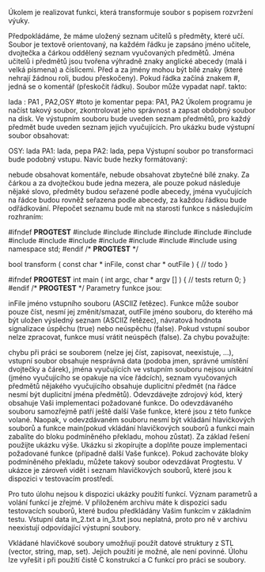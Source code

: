 Úkolem je realizovat funkci, která transformuje soubor s popisem rozvržení výuky.

Předpokládáme, že máme uložený seznam učitelů s předměty, které učí. Soubor je textově orientovaný, na každém řádku je zapsáno jméno učitele, dvojtečka a čárkou oddělený seznam vyučovaných předmětů. Jména učitelů i předmětů jsou tvořena výhradně znaky anglické abecedy (malá i velká písmena) a číslicemi. Před a za jmény mohou být bílé znaky (které nehrají žádnou roli, budou přeskočeny). Pokud řádka začíná znakem #, jedná se o komentář (přeskočit řádku). Soubor může vypadat např. takto:

 lada : PA1  ,  PA2,OSY
#toto je komentar
pepa: PA1, PA2
Úkolem programu je načíst takový soubor, zkontrolovat jeho správnost a zapsat obdobný soubor na disk. Ve výstupním souboru bude uveden seznam předmětů, pro každý předmět bude uveden seznam jejich vyučujících. Pro ukázku bude výstupní soubor obsahovat:

OSY: lada
PA1: lada, pepa
PA2: lada, pepa
Výstupní soubor po transformaci bude podobný vstupu. Navíc bude hezky formátovaný:

nebude obsahovat komentáře,
nebude obsahovat zbytečné bílé znaky. Za čárkou a za dvojtečkou bude jedna mezera, ale pouze pokud následuje nějaké slovo,
předměty budou seřazené podle abecedy,
jména vyučujících na řádce budou rovněž seřazena podle abecedy,
za každou řádkou bude odřádkování.
Přepočet seznamu bude mít na starosti funkce s následujícím rozhraním:

#ifndef __PROGTEST__
#include <cstdio>
#include <cstdlib>
#include <cstring>
#include <cctype>
#include <iostream>
#include <iomanip>
#include <string>
#include <fstream>
#include <sstream>
#include <vector>
#include <set>
#include <map>
#include <algorithm>
using namespace std;
#endif /* __PROGTEST__ */

bool transform  ( const char * inFile,
                  const char * outFile )
 {
   // todo
 }

#ifndef __PROGTEST__
int main ( int argc, char * argv [] )
 {
   // tests
   return 0;
 }
#endif /* __PROGTEST__ */
Parametry funkce jsou:

inFile
jméno vstupního souboru (ASCIIZ řetězec). Funkce může soubor pouze číst, nesmí jej změnit/smazat,
outFile
jméno souboru, do kterého má být uložen výsledný seznam (ASCIIZ řetězec),
návratová hodnota
signalizace úspěchu (true) nebo neúspěchu (false).
Pokud vstupní soubor nelze zpracovat, funkce musí vrátit neúspěch (false). Za chybu považujte:

chybu při práci se souborem (nelze jej číst, zapisovat, neexistuje, ...),
vstupní soubor obsahuje nesprávná data (podoba jmen, správné umístění dvojtečky a čárek),
jména vyučujících ve vstupním souboru nejsou unikátní (jméno vyučujícího se opakuje na více řádcích),
seznam vyučovaných předmětů nějakého vyučujícího obsahuje duplicitní předmět (na řádce nesmí být duplicitní jména předmětů).
Odevzdávejte zdrojový kód, který obsahuje Vaši implementaci požadované funkce. Do odevzdávaného souboru samozřejmě patří ještě další Vaše funkce, které jsou z této funkce volané. Naopak, v odevzdávaném souboru nesmí být vkládání hlavičkových souborů a funkce main(pokud vkládání hlavičkových souborů a funkci main zabalíte do bloku podmíněného překladu, mohou zůstat). Za základ řešení použijte ukázku výše. Ukázku si zkopírujte a doplňte pouze implementaci požadované funkce (případně další Vaše funkce). Pokud zachováte bloky podmíněného překladu, můžete takový soubor odevzdávat Progtestu. V ukázce je zároveň vidět i seznam hlavičkových souborů, které jsou k dispozici v testovacím prostředí.

Pro tuto úlohu nejsou k dispozici ukázky použití funkcí. Význam parametrů a volání funkcí je zřejmé. V přiloženém archivu máte k dispozici sadu testovacích souborů, které budou předkládány Vašim funkcím v základním testu. Vstupní data in_2.txt a in_3.txt jsou neplatná, proto pro ně v archivu neexistují odpovídající výstupní soubory.

Vkládané hlavičkové soubory umožňují použít datové struktury z STL (vector, string, map, set). Jejich použití je možné, ale není povinné. Úlohu lze vyřešit i při použití čistě C konstrukcí a C funkcí pro práci se soubory.